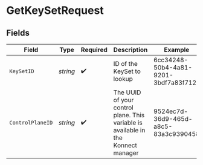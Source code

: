 # GetKeySetRequest


## Fields

| Field                                                                             | Type                                                                              | Required                                                                          | Description                                                                       | Example                                                                           |
| --------------------------------------------------------------------------------- | --------------------------------------------------------------------------------- | --------------------------------------------------------------------------------- | --------------------------------------------------------------------------------- | --------------------------------------------------------------------------------- |
| `KeySetID`                                                                        | *string*                                                                          | :heavy_check_mark:                                                                | ID of the KeySet to lookup                                                        | 6cc34248-50b4-4a81-9201-3bdf7a83f712                                              |
| `ControlPlaneID`                                                                  | *string*                                                                          | :heavy_check_mark:                                                                | The UUID of your control plane. This variable is available in the Konnect manager | 9524ec7d-36d9-465d-a8c5-83a3c9390458                                              |